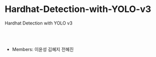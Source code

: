 # Hardhat-Detection-with-YOLO-v3
Hardhat Detection with YOLO v3<br>
<br>
<br>
<br>
* Members: 이윤성 김혜지 전혜진
